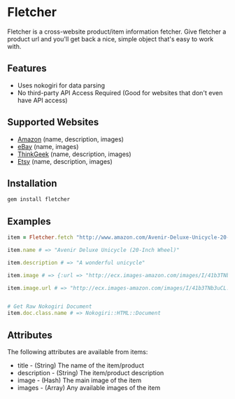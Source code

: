 # Fletcher 

Fletcher is a cross-website product/item information fetcher. Give fletcher a product url and you'll get back a nice, simple object that's easy to work with.

## Features 

* Uses nokogiri for data parsing
* No third-party API Access Required (Good for websites that don't even have API access) 

## Supported Websites

* [Amazon](http://www.amazon.com) (name, description, images)
* [eBay](http://www.ebay.com) (name, images)
* [ThinkGeek](http://www.thinkgeek.com) (name, description, images)
* [Etsy](http://www.etsy.com) (name, description, images)

## Installation

```bash
gem install fletcher
```

## Examples

```ruby
item = Fletcher.fetch "http://www.amazon.com/Avenir-Deluxe-Unicycle-20-Inch-Wheel/dp/B00165Q9F8"

item.name # => "Avenir Deluxe Unicycle (20-Inch Wheel)"

item.description # => "A wonderful unicycle"

item.image # => {:url => "http://ecx.images-amazon.com/images/I/41b3TNb3uCL._SL500_AA300_.jpg", :alt => "Picture of Unicycle"}

item.image.url # => "http://ecx.images-amazon.com/images/I/41b3TNb3uCL._SL500_AA300_.jpg"


# Get Raw Nokogiri Document
item.doc.class.name # => Nokogiri::HTML::Document
```

## Attributes

The following attributes are available from items:

* title - (String) The name of the item/product
* description - (String) The item/product description
* image - (Hash) The main image of the item
* images - (Array) Any available images of the item

